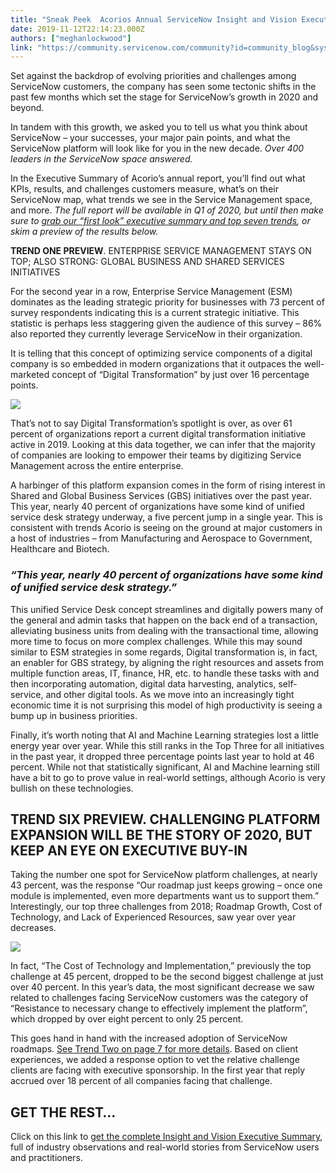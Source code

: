 ```yaml
---
title: "Sneak Peek  Acorios Annual ServiceNow Insight and Vision Executive Summary"
date: 2019-11-12T22:14:23.000Z
authors: ["meghanlockwood"]
link: "https://community.servicenow.com/community?id=community_blog&sys_id=31512d0e1b050494fff162c4bd4bcb90"
---
```

<p>Set against the backdrop of evolving priorities and challenges among ServiceNow customers, the company has seen some tectonic shifts in the past few months which set the stage for ServiceNow’s growth in 2020 and beyond.</p>
<p>In tandem with this growth, we asked you to tell us what you think about ServiceNow – your successes, your major pain points, and what the ServiceNow platform will look like for you in the new decade. <em>Over 400 leaders in the ServiceNow space answered.</em></p>
<p>In the Executive Summary of Acorio’s annual report, you’ll find out what KPIs, results, and challenges customers measure, what’s on their ServiceNow map, what trends we see in the Service Management space, and more. <em>The full report will be available in Q1 of 2020, but until then make sure to </em><a class="_e75a791d-denali-editor-page-rtfLink" href="https://exclusive.acorio.com/2019-insight-vision-executive-summary" target="_blank" rel="noopener noreferrer nofollow"><em>grab our “first look” executive summary and top seven trends</em></a><em>, or skim a preview of the results below.</em></p>
<p><strong>TREND ONE PREVIEW</strong>. ENTERPRISE SERVICE MANAGEMENT STAYS ON TOP; ALSO STRONG: GLOBAL BUSINESS AND SHARED SERVICES INITIATIVES</p>
<p>For the second year in a row, Enterprise Service Management (ESM) dominates as the leading strategic priority for businesses with 73 percent of survey respondents indicating this is a current strategic initiative. This statistic is perhaps less staggering given the audience of this survey – 86% also reported they currently leverage ServiceNow in their organization.</p>
<p>It is telling that this concept of optimizing service components of a digital company is so embedded in modern organizations that it outpaces the well-marketed concept of “Digital Transformation” by just over 16 percentage points.</p>
<p><img style="max-width: 100%; max-height: 480px;" src="https://community.servicenow.com/4531e14a1b050494fff162c4bd4bcb5f.iix" /></p>
<p>That’s not to say Digital Transformation’s spotlight is over, as over 61 percent of organizations report a current digital transformation initiative active in 2019. Looking at this data together, we can infer that the majority of companies are looking to empower their teams by digitizing Service Management across the entire enterprise.</p>
<p>A harbinger of this platform expansion comes in the form of rising interest in Shared and Global Business Services (GBS) initiatives over the past year. This year, nearly 40 percent of organizations have some kind of unified service desk strategy underway, a five percent jump in a single year. This is consistent with trends Acorio is seeing on the ground at major customers in a host of industries – from Manufacturing and Aerospace to Government, Healthcare and Biotech.</p>
<h3><strong><em>“This year, nearly 40 percent of organizations have some kind of unified service desk strategy.”</em></strong></h3>
<p>This unified Service Desk concept streamlines and digitally powers many of the general and admin tasks that happen on the back end of a transaction, alleviating business units from dealing with the transactional time, allowing more time to focus on more complex challenges. While this may sound similar to ESM strategies in some regards, Digital transformation is, in fact, an enabler for GBS strategy, by aligning the right resources and assets from multiple function areas, IT, finance, HR, etc. to handle these tasks with and then incorporating automation, digital data harvesting, analytics, self-service, and other digital tools. As we move into an increasingly tight economic time it is not surprising this model of high productivity is seeing a bump up in business priorities.</p>
<p>Finally, it’s worth noting that AI and Machine Learning strategies lost a little energy year over year. While this still ranks in the Top Three for all initiatives in the past year, it dropped three percentage points last year to hold at 46 percent. While not that statistically significant, AI and Machine learning still have a bit to go to prove value in real-world settings, although Acorio is very bullish on these technologies.</p>
<h2><strong>TREND SIX PREVIEW</strong>. CHALLENGING PLATFORM EXPANSION WILL BE THE STORY OF 2020, BUT KEEP AN EYE ON EXECUTIVE BUY-IN</h2>
<p>Taking the number one spot for ServiceNow platform challenges, at nearly 43 percent, was the response “Our roadmap just keeps growing – once one module is implemented, even more departments want us to support them.” Interestingly, our top three challenges from 2018; Roadmap Growth, Cost of Technology, and Lack of Experienced Resources, saw year over year decreases.</p>
<p><img style="max-width: 100%; max-height: 480px;" src="https://community.servicenow.com/934129ca1b050494fff162c4bd4bcb5c.iix" /></p>
<p>In fact, “The Cost of Technology and Implementation,” previously the top challenge at 45 percent, dropped to be the second biggest challenge at just over 40 percent. In this year’s data, the most significant decrease we saw related to challenges facing ServiceNow customers was the category of “Resistance to necessary change to effectively implement the platform”, which dropped by over eight percent to only 25 percent.</p>
<p>This goes hand in hand with the increased adoption of ServiceNow roadmaps. <a class="_e75a791d-denali-editor-page-rtfLink" href="https://exclusive.acorio.com/2019-insight-vision-executive-summary" target="_blank" rel="noopener noreferrer nofollow">See Trend Two on page 7 for more details</a>. Based on client experiences, we added a response option to vet the relative challenge clients are facing with executive sponsorship. In the first year that reply accrued over 18 percent of all companies facing that challenge.</p>
<h2><strong>GET THE REST…</strong></h2>
<p>Click on this link to <a class="_e75a791d-denali-editor-page-rtfLink" href="https://exclusive.acorio.com/2019-insight-vision-executive-summary" target="_blank" rel="noopener noreferrer nofollow">get the complete Insight and Vision Executive Summary</a>, full of industry observations and real-world stories from ServiceNow users and practitioners. </p>